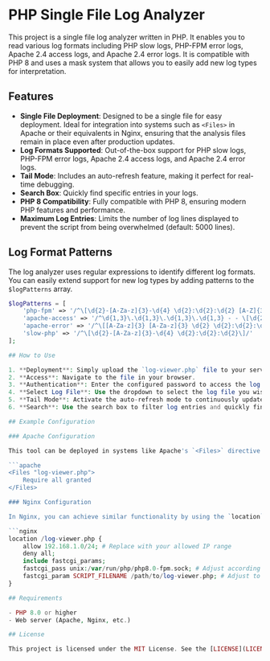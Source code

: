 # PHP Single File Log Analyzer

This project is a single file log analyzer written in PHP. It enables you to read various log formats including PHP slow logs, PHP-FPM error logs, Apache 2.4 access logs, and Apache 2.4 error logs. It is compatible with PHP 8 and uses a mask system that allows you to easily add new log types for interpretation.

## Features

- **Single File Deployment**: Designed to be a single file for easy deployment. Ideal for integration into systems such as `<Files>` in Apache or their equivalents in Nginx, ensuring that the analysis files remain in place even after production updates.
- **Log Formats Supported**: Out-of-the-box support for PHP slow logs, PHP-FPM error logs, Apache 2.4 access logs, and Apache 2.4 error logs.
- **Tail Mode**: Includes an auto-refresh feature, making it perfect for real-time debugging.
- **Search Box**: Quickly find specific entries in your logs.
- **PHP 8 Compatibility**: Fully compatible with PHP 8, ensuring modern PHP features and performance.
- **Maximum Log Entries**: Limits the number of log lines displayed to prevent the script from being overwhelmed (default: 5000 lines).

## Log Format Patterns

The log analyzer uses regular expressions to identify different log formats. You can easily extend support for new log types by adding patterns to the `$logPatterns` array.

```php
$logPatterns = [
    'php-fpm' => '/^\[\d{2}-[A-Za-z]{3}-\d{4} \d{2}:\d{2}:\d{2} [A-Z]{3}\]/',
    'apache-access' => '/^\d{1,3}\.\d{1,3}\.\d{1,3}\.\d{1,3} - - \[\d{2}\/[A-Za-z]{3}\/\d{4}:\d{2}:\d{2}:\d{2} \+\d{4}\]/',
    'apache-error' => '/^\[[A-Za-z]{3} [A-Za-z]{3} \d{2} \d{2}:\d{2}:\d{2}\.\d{6} \d{4}\] \[[a-z]+:[a-z]+\]/',
    'slow-php' => '/^\[\d{2}-[A-Za-z]{3}-\d{4} \d{2}:\d{2}:\d{2}\]/'
];

## How to Use

1. **Deployment**: Simply upload the `log-viewer.php` file to your server.
2. **Access**: Navigate to the file in your browser.
3. **Authentication**: Enter the configured password to access the log viewer.
4. **Select Log File**: Use the dropdown to select the log file you wish to view.
5. **Tail Mode**: Activate the auto-refresh mode to continuously update the log view in real-time.
6. **Search**: Use the search box to filter log entries and quickly find relevant information.

## Example Configuration

### Apache Configuration

This tool can be deployed in systems like Apache's `<Files>` directive to maintain log analysis capabilities even after production updates. Here's an example configuration for Apache:

```apache
<Files "log-viewer.php">
    Require all granted
</Files>

### Nginx Configuration

In Nginx, you can achieve similar functionality by using the `location` directive to restrict access to the log viewer file:

```nginx
location /log-viewer.php {
    allow 192.168.1.0/24; # Replace with your allowed IP range
    deny all;
    include fastcgi_params;
    fastcgi_pass unix:/var/run/php/php8.0-fpm.sock; # Adjust according to your PHP-FPM socket
    fastcgi_param SCRIPT_FILENAME /path/to/log-viewer.php; # Adjust to your file path
}

## Requirements

- PHP 8.0 or higher
- Web server (Apache, Nginx, etc.)

## License

This project is licensed under the MIT License. See the [LICENSE](LICENSE) file for details.

